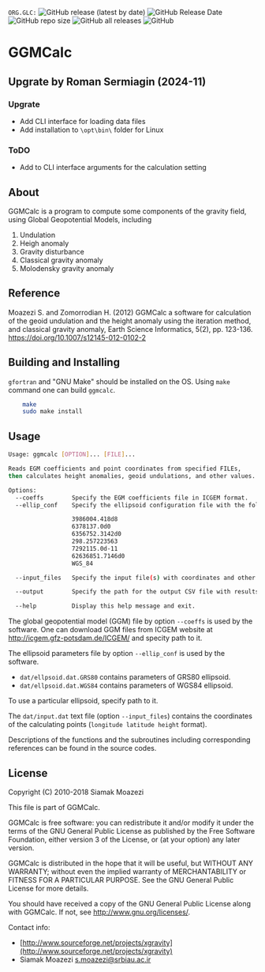 `ORG.GLC:`
![GitHub release (latest by date)](https://img.shields.io/github/v/release/Geo-Linux-Calculations/ggmcalc)
![GitHub Release Date](https://img.shields.io/github/release-date/Geo-Linux-Calculations/ggmcalc)
![GitHub repo size](https://img.shields.io/github/repo-size/Geo-Linux-Calculations/ggmcalc)
![GitHub all releases](https://img.shields.io/github/downloads/Geo-Linux-Calculations/ggmcalc/total)
![GitHub](https://img.shields.io/github/license/Geo-Linux-Calculations/ggmcalc)  

# GGMCalc

## Upgrate by Roman Sermiagin (2024-11)

### Upgrate

* Add CLI interface for loading data files
* Add installation to `\opt\bin\` folder for Linux

### ToDO

* Add to CLI interface arguments for the calculation setting 

## About

GGMCalc is a program to compute some components of the gravity field, using
Global Geopotential Models, including

1. Undulation
2. Heigh anomaly
3. Gravity disturbance
4. Classical gravity anomaly
5. Molodensky gravity anomaly

## Reference

Moazezi S. and Zomorrodian H. (2012) GGMCalc a software for calculation of the geoid undulation and the height anomaly using the iteration method, and classical gravity anomaly, Earth Science Informatics, 5(2), pp. 123-136. https://doi.org/10.1007/s12145-012-0102-2

## Building and Installing

`gfortran` and "GNU Make" should be installed on the OS. Using `make` command
one can build `ggmcalc`.

```bash
    make
    sudo make install
```

## Usage

```bash
Usage: ggmcalc [OPTION]... [FILE]...

Reads EGM coefficients and point coordinates from specified FILEs,
then calculates height anomalies, geoid undulations, and other values.

Options:
  --coeffs        Specify the EGM coefficients file in ICGEM format.
  --ellip_conf    Specify the ellipsoid configuration file with the following format:

                  3986004.418d8
                  6378137.0d0
                  6356752.3142d0
                  298.257223563
                  7292115.0d-11
                  62636851.7146d0
                  WGS_84

  --input_files   Specify the input file(s) with coordinates and other required fields.

  --output        Specify the path for the output CSV file with results.

  --help          Display this help message and exit.
```

The global geopotential model (GGM) file by option `--coeffs` is used by the
software. One can download GGM files from ICGEM website at
<http://icgem.gfz-potsdam.de/ICGEM/> and specity path to it.

The ellipsoid parameters file by option `--ellip_conf` is used by the software.

* `dat/ellpsoid.dat.GRS80` contains parameters of GRS80 ellipsoid.
* `dat/ellpsoid.dat.WGS84` contains parameters of WGS84 ellipsoid.

To use a particular ellipsoid, specify path to it.

The `dat/input.dat` text file (option `--input_files`) contains the coordinates of
the calculating points (`longitude latitude height` format).

Descriptions of the functions and the subroutines including corresponding
references can be found in the source codes.

## License

Copyright (C) 2010-2018 Siamak Moazezi

This file is part of GGMCalc.

GGMCalc is free software: you can redistribute it and/or modify it under the
terms of the GNU General Public License as published by the Free Software
Foundation, either version 3 of the License, or (at your option) any later
version.

GGMCalc is distributed in the hope that it will be useful, but WITHOUT ANY
WARRANTY; without even the implied warranty of MERCHANTABILITY or FITNESS FOR A
PARTICULAR PURPOSE. See the GNU General Public License for more details.

You should have received a copy of the GNU General Public License along with
GGMCalc. If not, see <http://www.gnu.org/licenses/>.

Contact info:

* [http://www.sourceforge.net/projects/xgravity](http://www.sourceforge.net/projects/xgravity)
* Siamak Moazezi <s.moazezi@srbiau.ac.ir>
